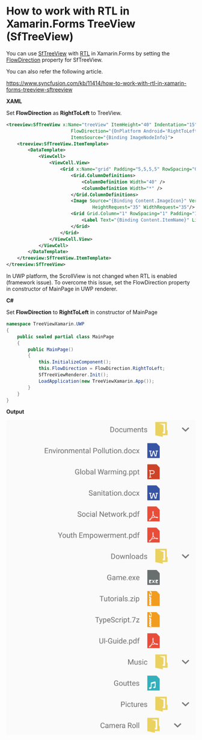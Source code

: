 # How to work with RTL in Xamarin.Forms TreeView (SfTreeView)

You can use [SfTreeView](https://help.syncfusion.com/xamarin/treeview/overview) with [RTL](https://docs.microsoft.com/en-us/xamarin/xamarin-forms/app-fundamentals/localization/right-to-left) in Xamarin.Forms by setting the [FlowDirection](https://docs.microsoft.com/en-us/dotnet/api/xamarin.forms.visualelement.flowdirection?view=xamarin-forms#Xamarin_Forms_VisualElement_FlowDirection) property for SfTreeView.

You can also refer the following article.

https://www.syncfusion.com/kb/11414/how-to-work-with-rtl-in-xamarin-forms-treeview-sftreeview

**XAML**

Set **FlowDirection** as **RightToLeft** to TreeView.
``` xml
<treeview:SfTreeView x:Name="treeView" ItemHeight="40" Indentation="15" ExpanderWidth="40" AutoExpandMode="AllNodesExpanded" VerticalOptions="Center"
                        FlowDirection="{OnPlatform Android='RightToLeft',iOS='RightToLeft'}" ItemTemplateContextType="Node" ChildPropertyName="SubFiles" 
                        ItemsSource="{Binding ImageNodeInfo}">
    <treeview:SfTreeView.ItemTemplate>
        <DataTemplate>
            <ViewCell>
                <ViewCell.View>
                    <Grid x:Name="grid" Padding="5,5,5,5" RowSpacing="0">
                        <Grid.ColumnDefinitions>
                            <ColumnDefinition Width="40" />
                            <ColumnDefinition Width="*" />
                        </Grid.ColumnDefinitions>
                        <Image Source="{Binding Content.ImageIcon}" VerticalOptions="Center" HorizontalOptions="Center"
                                HeightRequest="35" WidthRequest="35"/>
                        <Grid Grid.Column="1" RowSpacing="1" Padding="1,0,0,0" VerticalOptions="Center">
                            <Label Text="{Binding Content.ItemName}" LineBreakMode="NoWrap" VerticalTextAlignment="Center" HorizontalOptions="{OnPlatform iOS='StartAndExpand'}"/>
                        </Grid>
                    </Grid>
                </ViewCell.View>
            </ViewCell>
        </DataTemplate>
    </treeview:SfTreeView.ItemTemplate>
</treeview:SfTreeView>
```
In UWP platform, the ScrollView is not changed when RTL is enabled (framework issue). To overcome this issue, set the FlowDirection property in constructor of MainPage in UWP renderer.

**C#**

Set **FlowDirection** to **RightToLeft** in constructor of MainPage
``` c#
namespace TreeViewXamarin.UWP
{
    public sealed partial class MainPage
    {
        public MainPage()
        {
            this.InitializeComponent();
            this.FlowDirection = FlowDirection.RightToLeft;
            SfTreeViewRenderer.Init();
            LoadApplication(new TreeViewXamarin.App());
        }
    }
}
```
**Output**

![TreeViewRTL](https://github.com/SyncfusionExamples/treeview-rtl-xamarin/blob/master/ScrennShots/TreeViewRTL.png)
